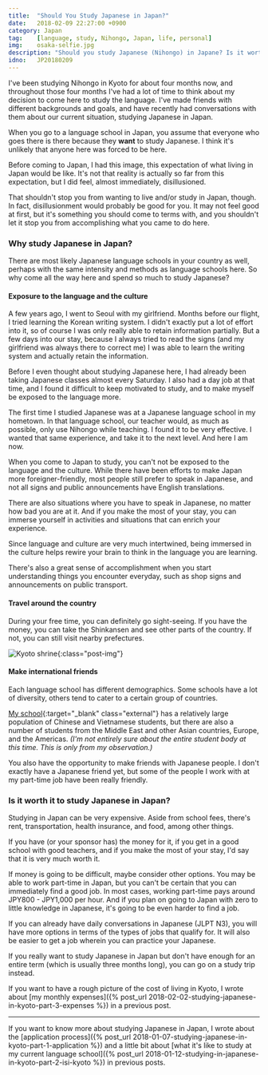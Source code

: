 ```yaml
---
title:  "Should You Study Japanese in Japan?"
date:   2018-02-09 22:27:00 +0900
category: Japan
tag:    [language, study, Nihongo, Japan, life, personal]
img:	osaka-selfie.jpg
description: "Should you study Japanese (Nihongo) in Japane? Is it worth it?"
idno:   JP20180209
---
```

I've been studying Nihongo in Kyoto for about four months now, and throughout those four months I've had a lot of time to think about my decision to come here to study the language. I've made friends with different backgrounds and goals, and have recently had conversations with them about our current situation, studying Japanese in Japan.

When you go to a language school in Japan, you assume that everyone who goes there is there because they **want** to study Japanese. I think it's unlikely that anyone here was forced to be here.

Before coming to Japan, I had this image, this expectation of what living in Japan would be like. It's not that reality is actually so far from this expectation, but I did feel, almost immediately, disillusioned. 
<!--more-->

That shouldn't stop you from wanting to live and/or study in Japan, though. In fact, disillusionment would probably be good for you. It may not feel good at first, but it's something you should come to terms with, and you shouldn't let it stop you from accomplishing what you came to do here.

### Why study Japanese in Japan?
There are most likely Japanese language schools in your country as well, perhaps with the same intensity and methods as language schools here. So why come all the way here and spend so much to study Japanese?

#### Exposure to the language and the culture
A few years ago, I went to Seoul with my girlfriend. Months before our flight, I tried learning the Korean writing system. I didn't exactly put a lot of effort into it, so of course I was only really able to retain information partially. But a few days into our stay, because I always tried to read the signs (and my girlfriend was always there to correct me) I was able to learn the writing system and actually retain the information.

Before I even thought about studying Japanese here, I had already been taking Japanese classes almost every Saturday. I also had a day job at that time, and I found it difficult to keep motivated to study, and to make myself be exposed to the language more.

The first time I studied Japanese was at a Japanese language school in my hometown. In that language school, our teacher would, as much as possible, only use Nihongo while teaching. I found it to be very effective. I wanted that same experience, and take it to the next level. And here I am now.

When you come to Japan to study, you can't not be exposed to the language and the culture. While there have been efforts to make Japan more foreigner-friendly, most people still prefer to speak in Japanese, and not all signs and public announcements have English translations.

There are also situations where you have to speak in Japanese, no matter how bad you are at it. And if you make the most of your stay, you can immerse yourself in activities and situations that can enrich your experience.

Since language and culture are very much intertwined, being immersed in the culture helps rewire your brain to think in the language you are learning.

There's also a great sense of accomplishment when you start understanding things you encounter everyday, such as shop signs and announcements on public transport.

#### Travel around the country
During your free time, you can definitely go sight-seeing. If you have the money, you can take the Shinkansen and see other parts of the country. If not, you can still visit nearby prefectures.

![Kyoto shrine](https://c1.staticflickr.com/5/4722/25741773198_394428f0d0_z.jpg "A man prays at a shrine in Kyoto"){:class="post-img"}

#### Make international friends
Each language school has different demographics. Some schools have a lot of diversity, others tend to cater to a certain group of countries.

[My school](http://www.isi-education.com/location/kyoto/){:target="_blank" class="external"} has a relatively large population of Chinese and Vietnamese students, but there are also a number of students from the Middle East and other Asian countries, Europe, and the Americas. _(I'm not entirely sure about the entire student body at this time. This is only from my observation.)_

You also have the opportunity to make friends with Japanese people. I don't exactly have a Japanese friend yet, but some of the people I work with at my part-time job have been really friendly.

### Is it worth it to study Japanese in Japan?
Studying in Japan can be very expensive. Aside from school fees, there's rent, transportation, health insurance, and food, among other things.

If you have (or your sponsor has) the money for it, if you get in a good school with good teachers, and if you make the most of your stay, I'd say that it is very much worth it.

If money is going to be difficult, maybe consider other options. You may be able to work part-time in Japan, but you can't be certain that you can immediately find a good job. In most cases, working part-time pays around JPY800 - JPY1,000 per hour. And if you plan on going to Japan with zero to little knowledge in Japanese, it's going to be even harder to find a job.

If you can already have daily conversations in Japanese (JLPT N3), you will have more options in terms of the types of jobs that qualify for. It will also be easier to get a job wherein you can practice your Japanese.

If you really want to study Japanese in Japan but don't have enough for an entire term (which is usually three months long), you can go on a study trip instead.

If you want to have a rough picture of the cost of living in Kyoto, I wrote about [my monthly expenses]({% post_url 2018-02-02-studying-japanese-in-kyoto-part-3-expenses %}) in a previous post.

----

If you want to know more about studying Japanese in Japan, I wrote about the [application process]({% post_url 2018-01-07-studying-japanese-in-kyoto-part-1-application %}) and a little bit about [what it's like to study at my current language school]({% post_url 2018-01-12-studying-in-japanese-in-kyoto-part-2-isi-kyoto %}) in previous posts.
